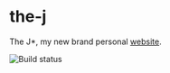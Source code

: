 # the-j
The J*, my new brand personal [website](http://www.vorozco.com).

![Build status](https://github.com/tuxtor/the-j/actions/workflows/gradle.yaml/badge.svg)